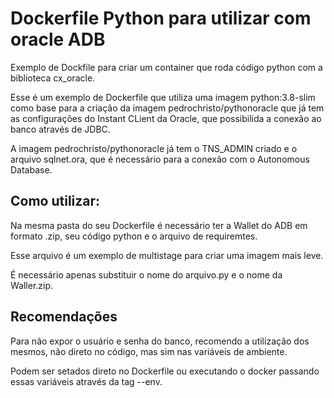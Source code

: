 # Dockerfile Python para utilizar com oracle ADB

Exemplo de Dockfile para criar um container que roda código python com a biblioteca cx_oracle.

Esse é um exemplo de Dockerfile que utiliza uma imagem python:3.8-slim como base para a criação da imagem pedrochristo/pythonoracle que já tem as configurações do Instant CLient da Oracle, que possibilida a conexão ao banco através de JDBC.

A imagem pedrochristo/pythonoracle já tem o TNS_ADMIN criado e o arquivo sqlnet.ora, que é necessário para a conexão com o Autonomous Database.

## Como utilizar:

Na mesma pasta do seu Dockerfile é necessário ter a Wallet do ADB em formato .zip, seu código python e o arquivo de requiremtes.

Esse arquivo é um exemplo de multistage para criar uma imagem mais leve.

É necessário apenas substituir o nome do arquivo.py e o nome da Waller.zip.

## Recomendações

Para não expor o usuário e senha do banco, recomendo a utilização dos mesmos, não direto no código, mas sim nas variáveis de ambiente.

Podem ser setados direto no Dockerfile ou executando o docker passando essas variáveis através da tag --env.